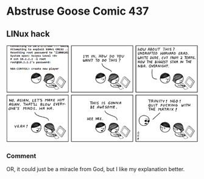 # Abstruse Goose Comic 437
## LINux hack

![image](comics/yeah_i_jumped_on_the_bandwagon_but_im_still_a_sixers_fan.png)
### Comment
OR, it could just be a miracle from God, but I like my explanation better.

